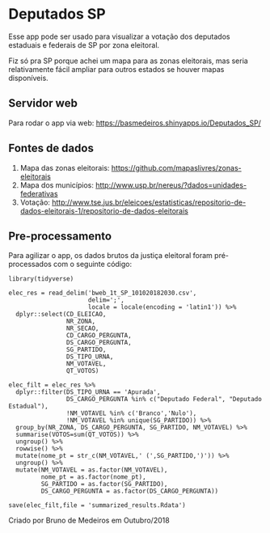 # Deputados SP

Esse app pode ser usado para visualizar a votação dos deputados estaduais e federais de SP por zona eleitoral.

Fiz só pra SP porque achei um mapa para as zonas eleitorais, mas seria relativamente fácil ampliar para outros estados se houver mapas disponíveis.

## Servidor web
Para rodar o app via web:
https://basmedeiros.shinyapps.io/Deputados_SP/


## Fontes de dados  

1. Mapa das zonas eleitorais: https://github.com/mapaslivres/zonas-eleitorais
2. Mapa dos municípios: http://www.usp.br/nereus/?dados=unidades-federativas
3. Votação: http://www.tse.jus.br/eleicoes/estatisticas/repositorio-de-dados-eleitorais-1/repositorio-de-dados-eleitorais

## Pre-processamento

Para agilizar o app, os dados brutos da justiça eleitoral foram pré-processados com o seguinte código:

```{R}
library(tidyverse)

elec_res = read_delim('bweb_1t_SP_101020182030.csv',
                      delim=';',
                      locale = locale(encoding = 'latin1')) %>% 
  dplyr::select(CD_ELEICAO,
                NR_ZONA,
                NR_SECAO,
                CD_CARGO_PERGUNTA,
                DS_CARGO_PERGUNTA,
                SG_PARTIDO,
                DS_TIPO_URNA,
                NM_VOTAVEL,
                QT_VOTOS)

elec_filt = elec_res %>%
  dplyr::filter(DS_TIPO_URNA == 'Apurada',
                DS_CARGO_PERGUNTA %in% c("Deputado Federal", "Deputado Estadual"),
                !NM_VOTAVEL %in% c('Branco','Nulo'),
                !NM_VOTAVEL %in% unique(SG_PARTIDO)) %>%
  group_by(NR_ZONA, DS_CARGO_PERGUNTA, SG_PARTIDO, NM_VOTAVEL) %>%
  summarise(VOTOS=sum(QT_VOTOS)) %>%
  ungroup() %>%
  rowwise() %>%
  mutate(nome_pt = str_c(NM_VOTAVEL,' (',SG_PARTIDO,')')) %>%
  ungroup() %>%
  mutate(NM_VOTAVEL = as.factor(NM_VOTAVEL),
         nome_pt = as.factor(nome_pt),
         SG_PARTIDO = as.factor(SG_PARTIDO),
         DS_CARGO_PERGUNTA = as.factor(DS_CARGO_PERGUNTA))

save(elec_filt,file = 'summarized_results.Rdata')
```


Criado por Bruno de Medeiros em Outubro/2018

